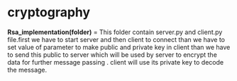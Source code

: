# cryptography
 **Rsa_implementation(folder)** = This folder contain server.py and client.py file.first we have to start server and then client to connect than we have to set value of parameter to make public and private key in client than we have to send this public to server which will be used by server to encrypt the data for further message passing . client will use its private key to decode the message.
 
 
